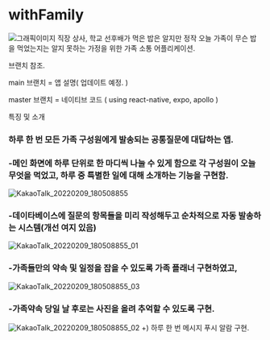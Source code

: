 # withFamily
![그래픽이미지](https://user-images.githubusercontent.com/85508996/166243780-2b17df40-a582-40dc-93a9-ac10056411d7.png)
 직장 상사, 학교 선후배가 먹은 밥은 알지만 정작 오늘 가족이 무슨 밥을 먹었는지는 알지 못하는 가정을 위한 가족 소통 어플리케이션.
 
 브랜치 참조.
 
 main 브랜치 = 앱 설명( 업데이트 예정. )
 
 master 브랜치 = 네이티브 코드 ( using react-native, expo, apollo )
 
 특징 및 소개
### 하루 한 번 모든 가족 구성원에게 발송되는 공통질문에 대답하는 앱.

### -메인 화면에 하루 단위로 한 마디씩 나눌 수 있게 함으로 각 구성원이 오늘 무엇을 먹었고, 하루 중 특별한 일에 대해 소개하는 기능을 구현함.
![KakaoTalk_20220209_180508855](https://user-images.githubusercontent.com/85508996/166243908-00cd5afb-d184-460e-8b0a-608d966d808e.jpg)
### -데이타베이스에 질문의 항목들을 미리 작성해두고 순차적으로 자동 발송하는 시스템(개선 여지 있음)
![KakaoTalk_20220209_180508855_01](https://user-images.githubusercontent.com/85508996/166243936-099ee1c3-e36c-4568-850f-d0e7b7b471fa.jpg)
### -가족들만의 약속 및 일정을 잡을 수 있도록 가족 플래너 구현하였고,
![KakaoTalk_20220209_180508855_03](https://user-images.githubusercontent.com/85508996/166243956-8251ece8-41f8-475d-ba89-ea6c641504de.jpg)
### -가족약속 당일 날 후로는 사진을 올려 추억할 수 있도록 구현.
![KakaoTalk_20220209_180508855_02](https://user-images.githubusercontent.com/85508996/166243974-d8738508-b430-403b-9d1e-42df324ee815.jpg)
+) 하루 한 번 메시지 푸시 알람 구현.






